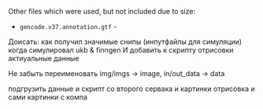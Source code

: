 Other files which were used, but not included due to size: 
* `gencode.v37.annotation.gtf` -


Доисать: как получил значимые снипы (инпутфайлы для симуляции) когда симулировал ukb & finngen
И добавить к скрипту отрисовки актиуальные данные


Не забыть переименовать img/imgs -> image, in/out_data -> data



подгрузить данные и скрипт со второго сервака и картинки отрисовка и сами картинки с компа
